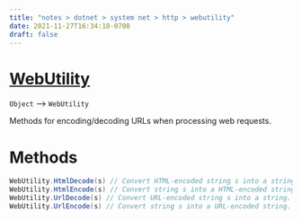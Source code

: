 ```yaml
---
title: "notes > dotnet > system net > http > webutility"
date: 2021-11-27T16:34:18-0700
draft: false
---
```

# [WebUtility](https://docs.microsoft.com/en-us/dotnet/api/system.net.webutility?view=net-6.0)
`Object` –> `WebUtility`  

Methods for encoding/decoding URLs when processing web requests.

# Methods
```cs
WebUtility.HtmlDecode(s) // Convert HTML-encoded string s into a string.
WebUtility.HtmlEncode(s) // Convert string s into a HTML-encoded string.
WebUtility.UrlDecode(s) // Convert URL-encoded string s into a string.
WebUtility.UrlEncode(s) // Convert string s into a URL-encoded string.
```